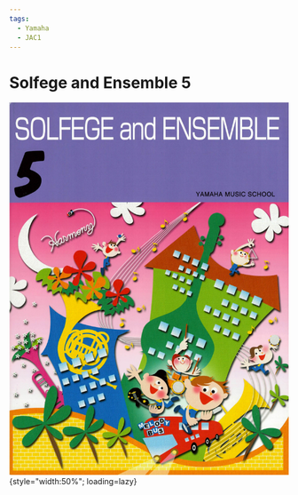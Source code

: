```yaml
---
tags:
  - Yamaha
  - JAC1
---
```


# Solfege and Ensemble 5

![](../assets/solfege-and-ensemble5.png){style="width:50%"; loading=lazy}

